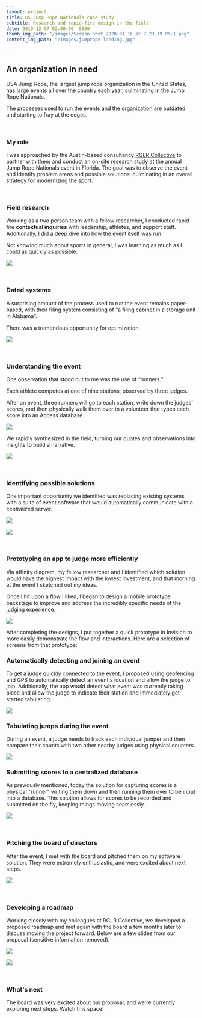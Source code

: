 ```yaml
---
layout: project
title: US Jump Rope Nationals case study
subtitle: Research and rapid-fire design in the field
date: 2019-12-07 02:00:00 -0600
thumb_img_path: "/images/Screen Shot 2020-01-16 at 7.23.19 PM-1.png"
content_img_path: "/images/jumprope-landing.jpg"

---
```

## An organization in need

USA Jump Rope, the largest jump rope organization in the United States, has large events all over the country each year, culminating in the Jump Rope Nationals.

The processes used to run the events and the organization are outdated and starting to fray at the edges.

<p> </p>

### My role

I was approached by the Austin-based consultancy <a href="http://rglrcollective.com" target="_new">RGLR Collective</a> to partner with them and conduct an on-site research study at the annual Jump Rope Nationals event in Florida. The goal was to observe the event and identify problem areas and possible solutions, culminating in an overall strategy for modernizing the sport.

<p> </p>

### Field research

Working as a two person team with a fellow researcher, I conducted rapid fire **contextual inquiries** with leadership, athletes, and support staff. Additionally, I did a deep dive into how the event itself was run.

Not knowing much about sports in general, I was learning as much as I could as quickly as possible.

![](/images/jumprope-interview.jpg)

<p> </p>

### Dated systems

A surprising amount of the process used to run the event remains paper-based, with their filing system consisting of “a filing cabinet in a storage unit in Alabama”.

There was a tremendous opportunity for optimization.

![](/images/jumprope-kid.png)

<p> </p>

### Understanding the event

One observation that stood out to me was the use of “runners.”

Each athlete competes at one of nine stations, observed by three judges.

After an event, three runners will go to each station, write down the judges’ scores, and then physically walk them over to a volunteer that types each score into an Access database.

![](/images/jumprope-runners.jpg)

We rapidly synthesized in the field, turning our quotes and observations into insights to build a narrative.

![](/images/jumprope-postits.png)

<p> </p>

### Identifying possible solutions

One important opportunity we identified was replacing existing systems with a suite of event software that would automatically communicate with a centralized server.

![](/images/usajr-sketch.png)

![](/images/eventsoftware.png)

<p> </p>

### Prototyping an app to judge more efficiently

Via affinity diagram, my fellow researcher and I identified which solution would have the highest impact with the lowest investment, and that morning at the event I sketched out my ideas.

Once I hit upon a flow I liked, I began to design a mobile prototype backstage to improve and address the incredibly specific needs of the judging experience.

![](/images/jumprope-design.png)

After completing the designs, I put together a quick prototype in Invision to more easily demonstrate the flow and interactions. Here are a selection of screens from that prototype:

### Automatically detecting and joining an event

To get a judge quickly connected to the event, I proposed using geofencing and GPS to automatically detect an event's location and allow the judge to join. Additionally, the app would detect what event was currently taking place and allow the judge to indicate their station and immediately get started tabulating.

![](/images/usajr-row-01-1.png)

### Tabulating jumps during the event

During an event, a judge needs to track each individual jumper and then compare their counts with two other nearby judges using physical counters. 

![](/images/usajr-row-02-1.png)

### Submitting scores to a centralized database

As previously mentioned, today the solution for capturing scores is a physical "runner" writing them down and then running them over to be input into a database. This solution allows for scores to be recorded and submitted on the fly, keeping things moving seamlessly.

![](/images/usajr-row-03.png)

<p> </p>

### Pitching the board of directors

After the event, I met with the board and pitched them on my software solution. They were extremely enthusiastic, and were excited about next steps.

![](/images/jumprope-board.png)

<p> </p>

### Developing a roadmap

Working closely with my colleagues at RGLR Collective, we developed a proposed roadmap and met again with the board a few months later to discuss moving the project forward. Below are a few slides from our proposal (sensitive information removed).

![](/images/usajr-principles.png)

![](/images/usajr-roadmap.png)

<p> </p>

### What's next

The board was very excited about our proposal, and we're currently exploring next steps. Watch this space!
